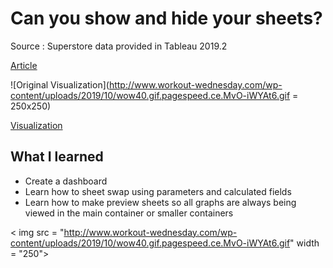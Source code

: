 # Can you show and hide your sheets?

Source : Superstore data provided in Tableau 2019.2 

[Article](http://www.workout-wednesday.com/week-40-can-you-show-and-hide-your-sheets/)

![Original Visualization](http://www.workout-wednesday.com/wp-content/uploads/2019/10/wow40.gif.pagespeed.ce.MvO-iWYAt6.gif = 250x250)

[Visualization](https://public.tableau.com/views/WW2019W40/Dashboard1?:display_count=y&:origin=viz_share_link)

## What I learned

- Create a dashboard
- Learn how to sheet swap using parameters and calculated fields
- Learn how to make preview sheets so all graphs are always being viewed in the main container or smaller containers
	
< img src = "http://www.workout-wednesday.com/wp-content/uploads/2019/10/wow40.gif.pagespeed.ce.MvO-iWYAt6.gif" width = "250">

